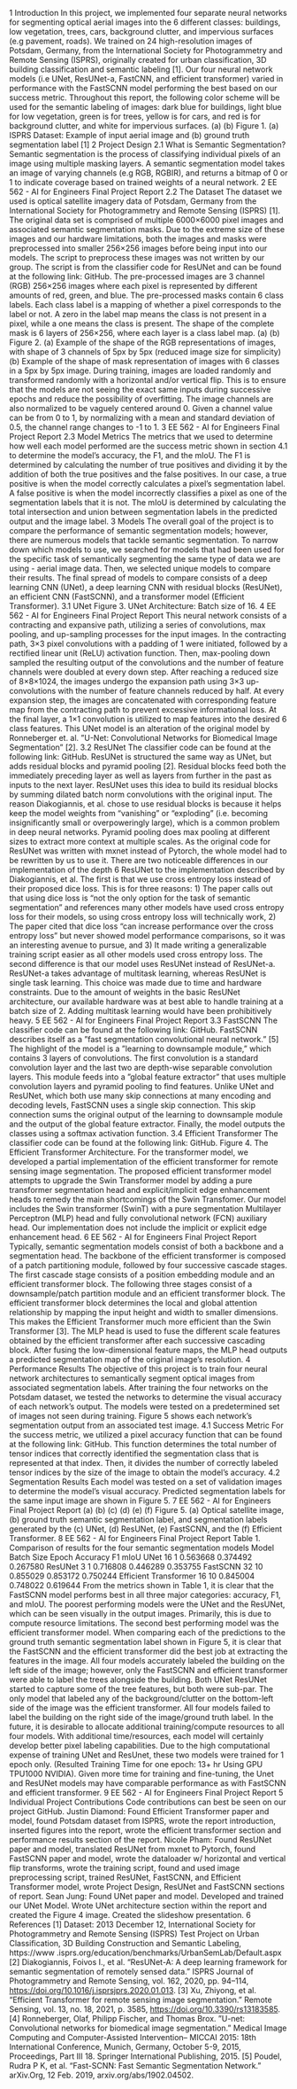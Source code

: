 1 Introduction
In this project, we implemented four separate neural networks for segmenting optical aerial images
into the 6 different classes: buildings, low vegetation, trees, cars, background clutter, and
impervious surfaces (e.g pavement, roads). We trained on 24 high-resolution images of Potsdam,
Germany, from the International Society for Photogrammetry and Remote Sensing (ISPRS), originally
created for urban classification, 3D building classification and semantic labeling [1]. Our
four neural network models (i.e UNet, ResUNet-a, FastCNN, and efficient transformer) varied in
performance with the FastSCNN model performing the best based on our success metric. Throughout
this report, the following color scheme will be used for the semantic labeling of images: dark
blue for buildings, light blue for low vegetation, green is for trees, yellow is for cars, and red is for
background clutter, and white for impervious surfaces.
(a) (b)
Figure 1. (a) ISPRS Dataset: Example of input aerial image and (b) ground truth segmentation
label [1]
2 Project Design
2.1 What is Semantic Segmentation?
Semantic segmentation is the process of classifying individual pixels of an image using multiple
masking layers. A semantic segmentation model takes an image of varying channels (e.g RGB,
RGBIR), and returns a bitmap of 0 or 1 to indicate coverage based on trained weights of a neural
network.
2
EE 562 - AI for Engineers Final Project Report
2.2 The Dataset
The dataset we used is optical satellite imagery data of Potsdam, Germany from the International
Society for Photogrammetry and Remote Sensing (ISPRS) [1]. The original data set is comprised
of multiple 6000×6000 pixel images and associated semantic segmentation masks. Due to the
extreme size of these images and our hardware limitations, both the images and masks were preprocessed
into smaller 256×256 images before being input into our models. The script to preprocess
these images was not written by our group. The script is from the classifier code for
ResUNet and can be found at the following link: GitHub.
The pre-processed images are 3 channel (RGB) 256×256 images where each pixel is represented
by different amounts of red, green, and blue. The pre-processed masks contain 6 class labels. Each
class label is a mapping of whether a pixel corresponds to the label or not. A zero in the label map
means the class is not present in a pixel, while a one means the class is present. The shape of the
complete mask is 6 layers of 256×256, where each layer is a class label map.
(a) (b)
Figure 2. (a) Example of the shape of the RGB representations of images, with shape of 3 channels
of 5px by 5px (reduced image size for simplicity) (b) Example of the shape of mask representation
of images with 6 classes in a 5px by 5px image.
During training, images are loaded randomly and transformed randomly with a horizontal and/or
vertical flip. This is to ensure that the models are not seeing the exact same inputs during successive
epochs and reduce the possibility of overfitting. The image channels are also normalized to be
vaguely centered around 0. Given a channel value can be from 0 to 1, by normalizing with a mean
and standard deviation of 0.5, the channel range changes to -1 to 1.
3
EE 562 - AI for Engineers Final Project Report
2.3 Model Metrics
The metrics that we used to determine how well each model performed are the success metric
shown in section 4.1 to determine the model’s accuracy, the F1, and the mIoU. The F1 is determined
by calculating the number of true positives and dividing it by the addition of both the true positives
and the false positives. In our case, a true positive is when the model correctly calculates a pixel’s
segmentation label. A false positive is when the model incorrectly classifies a pixel as one of the
segmentation labels that it is not. The mIoU is determined by calculating the total intersection and
union between segmentation labels in the predicted output and the image label.
3 Models
The overall goal of the project is to compare the performance of semantic segmentation models;
however, there are numerous models that tackle semantic segmentation. To narrow down which
models to use, we searched for models that had been used for the specific task of semantically
segmenting the same type of data we are using - aerial image data. Then, we selected unique
models to compare their results. The final spread of models to compare consists of a deep learning
CNN (UNet), a deep learning CNN with residual blocks (ResUNet), an efficient CNN (FastSCNN),
and a transformer model (Efficient Transformer).
3.1 UNet
Figure 3. UNet Architecture: Batch size of 16.
4
EE 562 - AI for Engineers Final Project Report
This neural network consists of a contracting and expansive path, utilizing a series of convolutions,
max pooling, and up-sampling processes for the input images. In the contracting path, 3×3 pixel
convolutions with a padding of 1 were initiated, followed by a rectified linear unit (ReLU) activation
function. Then, max-pooling down sampled the resulting output of the convolutions and the
number of feature channels were doubled at every down step. After reaching a reduced size of
8×8×1024, the images undergo the expansion path using 3×3 up-convolutions with the number
of feature channels reduced by half. At every expansion step, the images are concatenated with
corresponding feature map from the contracting path to prevent excessive informational loss. At
the final layer, a 1×1 convolution is utilized to map features into the desired 6 class features. This
UNet model is an alteration of the original model by Ronneberger et. al. ”U-Net: Convolutional
Networks for Biomedical Image Segmentation” [2].
3.2 ResUNet
The classifier code can be found at the following link: GitHub.
ResUNet is structured the same way as UNet, but adds residual blocks and pyramid pooling [2].
Residual blocks feed both the immediately preceding layer as well as layers from further in the
past as inputs to the next layer. ResUNet uses this idea to build its residual blocks by summing
dilated batch norm convolutions with the original input. The reason Diakogiannis, et al. chose to
use residual blocks is because it helps keep the model weights from “vanishing” or “exploding”
(i.e. becoming insignificantly small or overpoweringly large), which is a common problem in deep
neural networks. Pyramid pooling does max pooling at different sizes to extract more context at
multiple scales.
As the original code for ResUNet was written with mxnet instead of Pytorch, the whole model had
to be rewritten by us to use it. There are two noticeable differences in our implementation of the
depth 6 ResUNet to the implementation described by Diakogiannis, et al.
The first is that we use cross entropy loss instead of their proposed dice loss. This is for three
reasons: 1) The paper calls out that using dice loss is “not the only option for the task of semantic
segmentation” and references many other models have used cross entropy loss for their models,
so using cross entropy loss will technically work, 2) The paper cited that dice loss “can increase
performance over the cross entropy loss” but never showed model performance comparisons, so it
was an interesting avenue to pursue, and 3) It made writing a generalizable training script easier as
all other models used cross entropy loss.
The second difference is that our model uses ResUNet instead of ResUNet-a. ResUNet-a takes advantage
of multitask learning, whereas ResUNet is single task learning. This choice was made due
to time and hardware constraints. Due to the amount of weights in the basic ResUNet architecture,
our available hardware was at best able to handle training at a batch size of 2. Adding multitask
learning would have been prohibitively heavy.
5
EE 562 - AI for Engineers Final Project Report
3.3 FastSCNN
The classifier code can be found at the following link: GitHub.
FastSCNN describes itself as a ”fast segmentation convolutional neural network.” [5] The highlight
of the model is a ”learning to downsample module,” which contains 3 layers of convolutions. The
first convolution is a standard convolution layer and the last two are depth-wise separable convolution
layers. This module feeds into a ”global feature extractor” that uses multiple convolution
layers and pyramid pooling to find features. Unlike UNet and ResUNet, which both use many skip
connections at many encoding and decoding levels, FastSCNN uses a single skip connection. This
skip connection sums the original output of the learning to downsample module and the output
of the global feature extractor. Finally, the model outputs the classes using a softmax activation
function.
3.4 Efficient Transformer
The classifier code can be found at the following link: GitHub.
Figure 4. The Efficient Transformer Architecture.
For the transformer model, we developed a partial implementation of the efficient transformer for
remote sensing image segmentation. The proposed efficient transformer model attempts to upgrade
the Swin Transformer model by adding a pure transformer segmentation head and explicit/implicit
edge enhancement heads to remedy the main shortcomings of the Swin Transfomer. Our model
includes the Swin transformer (SwinT) with a pure segmentation Multilayer Perceptron (MLP)
head and fully convolutional network (FCN) auxiliary head. Our implementation does not include
the implicit or explicit edge enhancement head.
6
EE 562 - AI for Engineers Final Project Report
Typically, semantic segmentation models consist of both a backbone and a segmentation head. The
backbone of the efficient transformer is composed of a patch partitioning module, followed by four
successive cascade stages. The first cascade stage consists of a position embedding module and
an efficient transformer block. The following three stages consist of a downsample/patch partition
module and an efficient transformer block. The efficient transformer block determines the local
and global attention relationship by mapping the input height and width to smaller dimensions.
This makes the Efficient Transformer much more efficient than the Swin Transformer [3].
The MLP head is used to fuse the different scale features obtained by the efficient transformer after
each successive cascading block. After fusing the low-dimensional feature maps, the MLP head
outputs a predicted segmentation map of the original image’s resolution.
4 Performance Results
The objective of this project is to train four neural network architectures to semantically segment
optical images from associated segmentation labels. After training the four networks on the Potsdam
dataset, we tested the networks to determine the visual accuracy of each network’s output.
The models were tested on a predetermined set of images not seen during training. Figure 5 shows
each network’s segmentation output from an associated test image.
4.1 Success Metric
For the success metric, we utilized a pixel accuracy function that can be found at the following
link: GitHub. This function determines the total number of tensor indices that correctly identified
the segmentation class that is represented at that index. Then, it divides the number of correctly
labeled tensor indices by the size of the image to obtain the model’s accuracy.
4.2 Segmentation Results
Each model was tested on a set of validation images to determine the model’s visual accuracy.
Predicted segmentation labels for the same input image are shown in Figure 5.
7
EE 562 - AI for Engineers Final Project Report
(a) (b)
(c) (d)
(e) (f)
Figure 5. (a) Optical satellite image, (b) ground truth semantic segmentation label, and segmentation
labels generated by the (c) UNet, (d) ResUNet, (e) FastSCNN, and the (f) Efficient Transformer.
8
EE 562 - AI for Engineers Final Project Report
Table 1. Comparison of results for the four semantic segmentation models
Model Batch Size Epoch Accuracy F1 mIoU
UNet 16 1 0.563668 0.374492 0.267580
ResUNet 3 1 0.716808 0.446289 0.353755
FastSCNN 32 10 0.855029 0.853172 0.750244
Efficient Transformer 16 10 0.845004 0.748022 0.619644
From the metrics shown in Table 1, it is clear that the FastSCNN model performs best in all three
major categories: accuracy, F1, and mIoU. The poorest performing models were the UNet and the
ResUNet, which can be seen visually in the output images. Primarily, this is due to compute resource
limitations. The second best performing model was the efficient transformer model. When
comparing each of the predictions to the ground truth semantic segmentation label shown in Figure
5, it is clear that the FastSCNN and the efficient transformer did the best job at extracting the
features in the image. All four models accurately labeled the building on the left side of the image;
however, only the FastSCNN and efficient transformer were able to label the trees alongside the
building. Both UNet ResUNet started to capture some of the tree features, but both were sub-par.
The only model that labeled any of the background/clutter on the bottom-left side of the image
was the efficient transformer. All four models failed to label the building on the right side of
the image/ground truth label. In the future, it is desirable to allocate additional training/compute
resources to all four models. With additional time/resources, each model will certainly develop
better pixel labeling capabilities.
Due to the high computational expense of training UNet and ResUnet, these two models were
trained for 1 epoch only. (Resulted Training Time for one epoch: 13+ hr Using GPU TPU1000
NVIDIA). Given more time for training and fine-tuning, the Unet and ResUNet models may have
comparable performance as with FastSCNN and efficient transformer.
9
EE 562 - AI for Engineers Final Project Report
5 Individual Project Contributions
Code contributions can best be seen on our project GitHub.
Justin Diamond: Found Efficient Transformer paper and model, found Potsdam dataset from ISPRS,
wrote the report introduction, inserted figures into the report, wrote the efficient transformer
section and performance results section of the report.
Nicole Pham: Found ResUNet paper and model, translated ResUNet from mxnet to Pytorch,
found FastSCNN paper and model, wrote the dataloader w/ horizontal and vertical flip transforms,
wrote the training script, found and used image preprocessing script, trained ResUNet, FastSCNN,
and Efficient Transformer model, wrote Project Design, ResUNet and FastSCNN sections of report.
Sean Jung: Found UNet paper and model. Developed and trained our UNet Model. Wrote UNet
architecture section within the report and created the Figure 4 image. Created the slideshow presentation.
6 References
[1] Dataset: 2013 December 12, International Society for Photogrammetry and Remote Sensing
(ISPRS) Test Project on Urban Classification, 3D Building Construction and Semantic Labeling,
https://www
.isprs.org/education/benchmarks/UrbanSemLab/Default.aspx
[2] Diakogiannis, Foivos I., et al. “ResUNet-A: A deep learning framework for semantic segmentation
of remotely sensed data.” ISPRS Journal of Photogrammetry and Remote Sensing, vol. 162,
2020, pp. 94–114, https://doi.org/10.1016/j.isprsjprs.2020.01.013.
[3] Xu, Zhiyong, et al. “Efficient Transformer for remote sensing image segmentation.” Remote
Sensing, vol. 13, no. 18, 2021, p. 3585, https://doi.org/10.3390/rs13183585.
[4] Ronneberger, Olaf, Philipp Fischer, and Thomas Brox. ”U-net: Convolutional networks for
biomedical image segmentation.” Medical Image Computing and Computer-Assisted Intervention–
MICCAI 2015: 18th International Conference, Munich, Germany, October 5-9, 2015, Proceedings,
Part III 18. Springer International Publishing, 2015.
[5] Poudel, Rudra P K, et al. “Fast-SCNN: Fast Semantic Segmentation Network.” arXiv.Org, 12
Feb. 2019, arxiv.org/abs/1902.04502.
